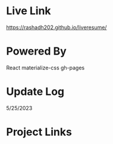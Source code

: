 # Live Link 

https://rashadh202.github.io/liveresume/

# Powered By 
 React 
 materialize-css
 gh-pages

# Update Log

5/25/2023

# Project Links
